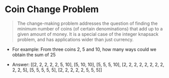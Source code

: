 # Coin Change Problem
> The change-making problem addresses the question of finding the minimum number of coins (of certain denominations) that add up to a given amount of money. It is a special case of the integer knapsack problem, and has applications wider than just currency.

- For example: From three coins 2, 5 and 10, how many ways could we obtain the sum of 25

- Answer: [[2, 2, 2, 2, 2, 5, 10], [5, 10, 10], [5, 5, 5, 10], [2, 2, 2, 2, 2, 2, 2, 2, 2, 2, 5], [5, 5, 5, 5, 5], [2, 2, 2, 2, 2, 5, 5, 5]]
